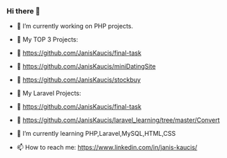 ### Hi there 👋

- 🔭 I’m currently working on PHP projects.
- :tada: My TOP 3 Projects:
- :balloon: https://github.com/JanisKaucis/final-task
- :balloon: https://github.com/JanisKaucis/miniDatingSite
- :balloon: https://github.com/JanisKaucis/stockbuy
- :tada: My Laravel Projects:
- 🎱 https://github.com/JanisKaucis/final-task
- :balloon: https://github.com/JanisKaucis/laravel_learning/tree/master/Convert
- 🌱 I’m currently learning PHP,Laravel,MySQL,HTML,CSS

- 📫 How to reach me: https://www.linkedin.com/in/janis-kaucis/

<!--
**JanisKaucis/JanisKaucis** is a ✨ _special_ ✨ repository because its `README.md` (this file) appears on your GitHub profile.

- 🔭 I’m currently working on PHP projects.
 
- 🌱 I’m currently learning PHP,Laravel,MySQL,HTML,CSS

- 📫 How to reach me:

